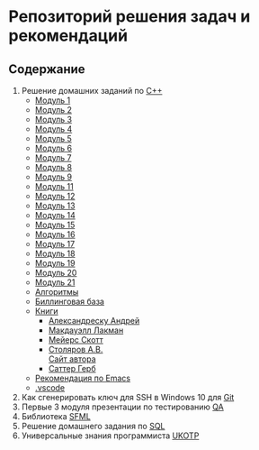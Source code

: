 # Репозиторий решения задач и рекомендаций

## Содержание

1. Решение домашних заданий по [C++](https://github.com/vmf0min/Education/tree/master/C%2B%2B)
   - [Модуль 1](https://github.com/vmf0min/Education/tree/master/C%2B%2B/01_module)
   - [Модуль 2](https://github.com/vmf0min/Education/tree/master/C%2B%2B/02_module)
   - [Модуль 3](https://github.com/vmf0min/Education/tree/master/C%2B%2B/03_module)
   - [Модуль 4](https://github.com/vmf0min/Education/tree/master/C%2B%2B/04_module)
   - [Модуль 5](https://github.com/vmf0min/Education/tree/master/C%2B%2B/05_module)
   - [Модуль 6](https://github.com/vmf0min/Education/tree/master/C%2B%2B/06_module)
   - [Модуль 7](https://github.com/vmf0min/Education/tree/master/C%2B%2B/07_module)
   - [Модуль 8](https://github.com/vmf0min/Education/tree/master/C%2B%2B/08_module)
   - [Модуль 9](https://github.com/vmf0min/Education/tree/master/C%2B%2B/09_module)
   - [Модуль 11](https://github.com/vmf0min/Education/tree/master/C%2B%2B/11_module)
   - [Модуль 12](https://github.com/vmf0min/Education/tree/master/C%2B%2B/12_module)
   - [Модуль 13](https://github.com/vmf0min/Education/tree/master/C%2B%2B/13_module)
   - [Модуль 14](https://github.com/vmf0min/Education/tree/master/C%2B%2B/14_module)
   - [Модуль 15](https://github.com/vmf0min/Education/tree/master/C%2B%2B/15_module)
   - [Модуль 16](https://github.com/vmf0min/Education/tree/master/C%2B%2B/16_module)
   - [Модуль 17](https://github.com/vmf0min/Education/tree/master/C%2B%2B/17_module)
   - [Модуль 18](https://github.com/vmf0min/Education/tree/master/C%2B%2B/18_module)
   - [Модуль 19](https://github.com/vmf0min/Education/tree/master/C%2B%2B/19_module)
   - [Модуль 20](https://github.com/vmf0min/Education/tree/master/C%2B%2B/20_module)
   - [Модуль 21](https://github.com/vmf0min/Education/tree/master/C%2B%2B/21_module)
   - [Алгоритмы](https://github.com/vmf0min/Education/tree/master/C%2B%2B/Algorithms)
   - [Биллинговая база](https://github.com/vmf0min/Education/tree/master/C%2B%2B/Billing_database)
   - [Книги](https://github.com/vmf0min/Education/tree/master/C%2B%2B/Books)  
     - [Александреску Андрей](https://github.com/vmf0min/Education/tree/master/C%2B%2B/Books/Alexandrescu%20Andrei)  
     - [Макдауэлл Лакман](https://github.com/vmf0min/Education/tree/master/C%2B%2B/Books/Mcdowell%20Laakman)  
     - [Мейерс Скотт](https://github.com/vmf0min/Education/tree/master/C%2B%2B/Books/Meyers%20Scott)  
     - [Столяров А.В.](https://github.com/vmf0min/Education/tree/master/C%2B%2B/Books/Stolyarov%20A.V)  
       [Сайт автора](http://www.stolyarov.info/books/programming_intro)
     - [Саттер Герб](https://github.com/vmf0min/Education/tree/master/C%2B%2B/Books/Sutter%20Herb)  
   - [Рекомендация по Emacs](https://github.com/vmf0min/Education/tree/master/C%2B%2B/Emacs_config)
   - [.vscode](https://github.com/vmf0min/Education/tree/master/C%2B%2B/vscode_settings)
2. Как сгенерировать ключ для SSH в Windows 10 для [Git](https://github.com/vmf0min/Education/tree/master/Git)
3. Первые 3 модуля презентации по тестированию [QA](https://github.com/vmf0min/Education/tree/master/QA)
4. Библиотека [SFML](https://github.com/vmf0min/Education/tree/master/SFML)
5. Решение домашнего задания по [SQL](https://github.com/vmf0min/Education/tree/master/SQL)
6. Универсальные знания программиста [UKOTP](https://github.com/vmf0min/Education/tree/master/UKOTP)
